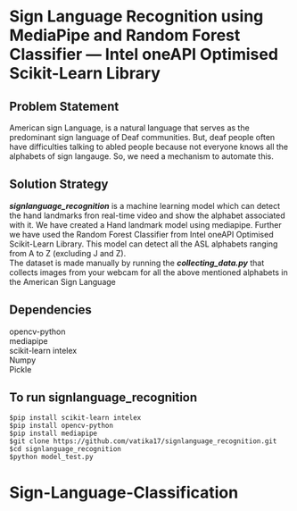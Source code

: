 # Sign Language Recognition using MediaPipe and Random Forest Classifier — Intel oneAPI Optimised Scikit-Learn Library
## Problem Statement
American sign Language, is a natural language that serves as the predominant sign language of Deaf communities. But, deaf people often have difficulties talking to abled people because not everyone knows all the alphabets of sign langauge. So, we need a mechanism to automate this.<br>
## Solution Strategy
__*signlanguage_recognition*__ is a machine learning model which can detect the hand landmarks fron real-time video and show the alphabet associated with it. We have created a Hand landmark model using mediapipe. Further we have used the Random Forest Classifier from Intel oneAPI Optimised Scikit-Learn Library. This model can detect all the ASL alphabets ranging from A to Z (excluding J and Z).<br>
The dataset is made manually by running the __*collecting_data.py*__ that collects images from your webcam for all the above mentioned alphabets in the American Sign Language <br>
## Dependencies
opencv-python<br>
mediapipe<br>
scikit-learn intelex<br>
Numpy<br>
Pickle<br>
## To run signlanguage_recognition
~~~~
$pip install scikit-learn intelex
$pip install opencv-python
$pip install mediapipe
$git clone https://github.com/vatika17/signlanguage_recognition.git
$cd signlanguage_recognition
$python model_test.py
~~~~

# Sign-Language-Classification
